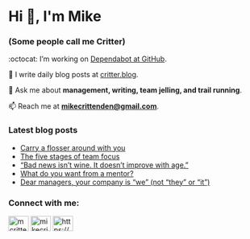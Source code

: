 # Hi 👋, I'm Mike
### (Some people call me Critter)

:octocat: I’m working on [Dependabot at GitHub](https://github.com/features/security).

📝 I write daily blog posts at [critter.blog](https://critter.blog).

💬 Ask me about **management, writing, team jelling, and trail running**.

📫 Reach me at **mikecrittenden@gmail.com**.

### Latest blog posts
<!-- BLOG-POST-LIST:START -->
- [Carry a flosser around with you](https://critter.blog/2023/02/24/carry-a-flosser-around-with-you/)
- [The five stages of team focus](https://critter.blog/2023/02/23/the-five-stages-of-team-focus/)
- [“Bad news isn’t wine. It doesn’t improve with age.”](https://critter.blog/2023/02/22/bad-news-isnt-wine-it-doesnt-improve-with-age/)
- [What do you want from a mentor?](https://critter.blog/2023/02/21/what-do-you-want-from-a-mentor/)
- [Dear managers, your company is “we” &lpar;not “they” or “it”&rpar;](https://critter.blog/2023/02/20/dear-managers-your-company-is-we-not-they-or-it/)
<!-- BLOG-POST-LIST:END -->

<h3 align="left">Connect with me:</h3>
<p align="left">
<a href="https://twitter.com/mcrittenden" target="blank"><img align="center" src="https://raw.githubusercontent.com/rahuldkjain/github-profile-readme-generator/master/src/images/icons/Social/twitter.svg" alt="mcrittenden" height="30" width="40" /></a>
<a href="https://linkedin.com/in/mikecrittenden" target="blank"><img align="center" src="https://raw.githubusercontent.com/rahuldkjain/github-profile-readme-generator/master/src/images/icons/Social/linked-in-alt.svg" alt="mikecrittenden" height="30" width="40" /></a>
<a href="https://critter.blog/feed/" target="blank"><img align="center" src="https://raw.githubusercontent.com/rahuldkjain/github-profile-readme-generator/master/src/images/icons/Social/rss.svg" alt="https://critter.blog/feed/" height="30" width="40" /></a>
</p>

